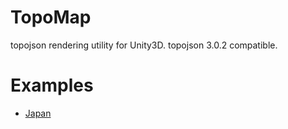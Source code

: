 # TopoMap

topojson rendering utility for Unity3D.
topojson 3.0.2 compatible.

# Examples

- [Japan](./Assets/Plugins/TopoMap/Examples/Japan)

